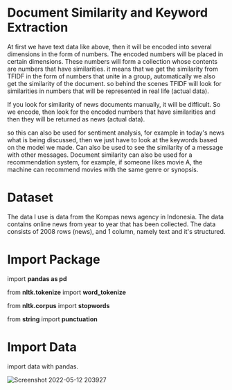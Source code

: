 # Document Similarity and Keyword Extraction

At first we have text data like above, then it will be encoded into several dimensions in the form of numbers. The encoded numbers will be placed in certain dimensions.
These numbers will form a collection whose contents are numbers that have similarities. it means that we get the similarity from TFIDF in the form of numbers that unite in a group, automatically we also get the similarity of the document. so behind the scenes TFIDF will look for similarities in numbers that will be represented in real life (actual data). 

If you look for similarity of news documents manually, it will be difficult. So we encode, then look for the encoded numbers that have similarities and then they will be returned as news (actual data).

so this can also be used for sentiment analysis, for example in today's news what is being discussed, then we just have to look at the keywords based on the model we made. Can also be used to see the similarity of a message with other messages. Document similarity can also be used for a recommendation system, for example, if someone likes movie A, the machine can recommend movies with the same genre or synopsis.


# Dataset

The data I use is data from the Kompas news agency in Indonesia. The data contains online news from year to year that has been collected. The data consists of 2008 rows (news), and 1 column, namely text and it's structured.

# Import Package

import **pandas as pd**

from **nltk.tokenize** import **word_tokenize**

from **nltk.corpus** import **stopwords**

from **string** import **punctuation**

# Import Data

import data with pandas. 

![Screenshot 2022-05-12 203927](https://user-images.githubusercontent.com/86812576/168088413-eb49ccf0-bf25-40eb-848c-43a73bcf4b9d.png)


